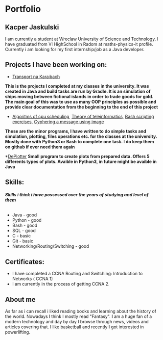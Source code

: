 # Portfolio
## Kacper Jaskulski

I am currently a student at Wroclaw University of Science and Technology.
I have graduated from VI HighSchool in Radom at maths-physics-it profile.
Currently i am looking for my first internship/job as a Java developer.

## Projects I have been working on:
* [Transport na Karaibach](https://github.com/anachim5/TransportNaKaraibach)

**This is the projects I completed at my classes in the university. It was created in Java and build tasks are run by Gradle. It is an simulation of ships moving between fictional islands in order to trade goods for gold. The main goal of this was to use as many OOP principles as possible and provide clear documentation from the beginning to the end of this project**

* [Algoritms of cpu scheduling](https://github.com/anachim5/ProjektSO), [Theory of teleinformatics](https://github.com/anachim5/TRwSTp), [Bash scripting exercises](https://github.com/anachim5/SystemyOperacyjne), [Cyphering a message using image](https://github.com/anachim5/ProjektKrypto)

**These are the minor programs, I have written to do simple tasks and simulation, plotting, files operations etc. for the classes at the university. Mostly done with Python3 or Bash to complete one task. I do keep them on github if ever need them again**

*[DePlotter](https://github.com/anachim5/DePloter)
**Small program to create plots from prepared data. Offers 5 differents types of plots. Avaible in Python3, in future might be avaible in Java**
## Skills:

###### ***Skills i think i have possessed over the years of studying and level of them***
* Java - good 
* Python - good
* Bash - good
* SQL - good
* C - basic
* Git - basic
* Networking/Routing/Switching - good

## Certificates:
* I have completed a CCNA Routing and Switching: Introduction to Networks ( CCNA 1)
* I am currently in the process of getting CCNA 2.

## About me
As far as i can recall i liked reading books and learning about the history of the world. Nowadays I think I mostly read "Fantasy". I am a huge fan of a modern technology and day by day I browse through news, videos and articles covering that. I like basketball and recently I got interested in powerlifting.


